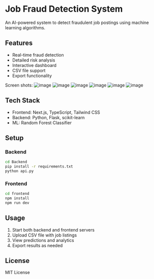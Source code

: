 # Job Fraud Detection System

An AI-powered system to detect fraudulent job postings using machine learning algorithms.

## Features

- Real-time fraud detection
- Detailed risk analysis
- Interactive dashboard
- CSV file support
- Export functionality

Screen shots:
![image](https://github.com/user-attachments/assets/1d82779c-622e-46da-b5be-534c7b218239)
![image](https://github.com/user-attachments/assets/6946f370-5899-4d55-8f13-2756b8a930ee)
![image](https://github.com/user-attachments/assets/89634a60-a2ae-48d5-9bfd-813df98c6d77)
![image](https://github.com/user-attachments/assets/6f02a0e8-d875-4b38-a433-73d45fa2bfac)
![image](https://github.com/user-attachments/assets/2658bad6-1eb1-40eb-81c4-4535d0690050)
![image](https://github.com/user-attachments/assets/2938acf6-9060-4077-b719-81b840865901)



## Tech Stack

- Frontend: Next.js, TypeScript, Tailwind CSS
- Backend: Python, Flask, scikit-learn
- ML: Random Forest Classifier

## Setup

### Backend

```bash
cd Backend
pip install -r requirements.txt
python api.py
```

### Frontend

```bash
cd frontend
npm install
npm run dev
```

## Usage

1. Start both backend and frontend servers
2. Upload CSV file with job listings
3. View predictions and analytics
4. Export results as needed

## License

MIT License
